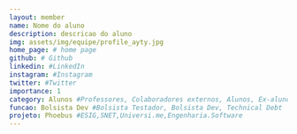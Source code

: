 ```yaml
---
layout: member
name: Nome do aluno
description: descricao do aluno
img: assets/img/equipe/profile_ayty.jpg
home_page: # home page
github: # Github 
linkedin: #LinkedIn 
instagram: #Instagram 
twitter: #Twitter
importance: 1
category: Alunos #Professores, Colaboradores externos, Alunos, Ex-alunos
funcao: Bolsista Dev #Bolsista Testador, Bolsista Dev, Technical Debt
projeto: Phoebus #ESIG,SNET,Universi.me,Engenharia.Software
---
```

